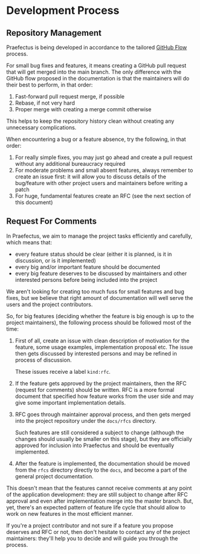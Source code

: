 Development Process
===================

Repository Management
---------------------

Praefectus is being developed in accordance to the tailored [GitHub
Flow][github-flow] process.

For small bug fixes and features, it means creating a GitHub pull request that
will get merged into the main branch. The only difference with the GitHub flow
proposed in the documentation is that the maintainers will do their best to
perform, in that order:

1. Fast-forward pull request merge, if possible
2. Rebase, if not very hard
3. Proper merge with creating a merge commit otherwise

This helps to keep the repository history clean without creating any unnecessary
complications.

When encountering a bug or a feature absence, try the following, in that order:

1. For really simple fixes, you may just go ahead and create a pull request
   without any additional bureaucracy required
2. For moderate problems and small absent features, always remember to create an
   issue first: it will allow you to discuss details of the bug/feature with
   other project users and maintainers before writing a patch
3. For huge, fundamental features create an RFC (see the next section of this
   document)

Request For Comments
--------------------

In Praefectus, we aim to manage the project tasks efficiently and carefully,
which means that:

- every feature status should be clear (either it is planned, is it in
  discussion, or is it implemented)
- every big and/or important feature should be documented
- every big feature deserves to be discussed by maintainers and other interested
  persons before being included into the project

We aren't looking for creating too much fuss for small features and bug fixes,
but we believe that right amount of documentation will well serve the users and
the project contributors.

So, for big features (deciding whether the feature is big enough is up to the
project maintainers), the following process should be followed most of the time:

1. First of all, create an issue with clean description of motivation for the
   feature, some usage examples, implementation proposal etc. The issue then
   gets discussed by interested persons and may be refined in process of
   discussion.

   These issues receive a label `kind:rfc`.
2. If the feature gets approved by the project maintainers, then the RFC
   (request for comments) should be written. RFC is a more formal document that
   specified how feature works from the user side and may give some important
   implementation details.
3. RFC goes through maintainer approval process, and then gets merged into the
   project repository under the `docs/rfcs` directory.

   Such features are still considered a subject to change (although the changes
   should usually be smaller on this stage), but they are officially approved
   for inclusion into Praefectus and should be eventually implemented.
4. After the feature is implemented, the documentation should be moved from the
   `rfcs` directory directly to the `docs`, and become a part of the general
   project documentation.

This doesn't mean that the features cannot receive comments at any point of the
application development: they are still subject to change after RFC approval and
even after implementation merge into the master branch. But, yet, there's an
expected pattern of feature life cycle that should allow to work on new features
in the most efficient manner.

If you're a project contributor and not sure if a feature you propose deserves
and RFC or not, then don't hesitate to contact any of the project maintainers:
they'll help you to decide and will guide you through the process.

[github-flow]: https://guides.github.com/introduction/flow/
